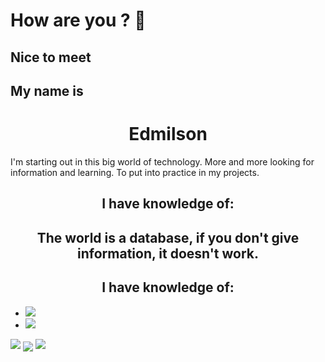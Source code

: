 <h1>How are you ?  👋</h1>
<h2>Nice to meet</h2>
<h2>My name is </h2>
<h1 align="center">Edmilson</h1>

<p>I'm starting out in this big world of technology. More and more looking for information and learning. To put into practice in my projects.</p>

<h2 align="center">I have knowledge of:</h2>
<h2  align="center">The world is a database, if you don't give information, it doesn't work.</h2>
<h2 align="center">I have knowledge of:</h2>


<ul>
    <li><a href="https://youtube.com/playlist?list=PLfN1nOyiSyETLzEuhzdVpnKVR7rn_pVqm"><img src="https://img.shields.io/badge/YouTube-FF0000?style=for-the-badge&logo=youtube&logoColor=white"></a></li>
    <li><a href="https://open.spotify.com/user/w2phhj50jipohzn1l6wnqi69g?si=c08272f568f341c8"><img src="https://img.shields.io/badge/Spotify-1ED760?&style=for-the-badge&logo=spotify&logoColor=white"></a></li>
</ul>


<!--
**3DD1/3DD1** is a ✨ _special_ ✨ repository because its `README.md` (this file) appears on your GitHub profile.

Here are some ideas to get you started:

- 🔭 I’m currently working on ...
- 🌱 I’m currently learning ...
- 👯 I’m looking to collaborate on ...
- 🤔 I’m looking for help with ...
- 💬 Ask me about ...
- 📫 How to reach me: ...
- 😄 Pronouns: ...
- ⚡ Fun fact: ...
-->

<img margin="auto" src="https://github-readme-stats.vercel.app/api?username=3DD1&show_icons=true&theme=midnight-purple">
<img align="center" src="https://github-readme-stats.vercel.app/api/top-langs/?username=3DD1&layout=compact)](https://github.com/anuraghazra/github-readme-stats">
<img width="auto"  src="https://github-readme-stats.vercel.app/api/wakatime?username=3DD1">

